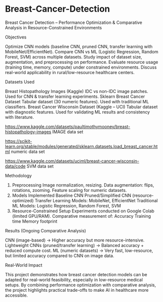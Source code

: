 # Breast-Cancer-Detection
Breast Cancer Detection – Performance Optimization &amp; Comparative Analysis in Resource-Constrained Environments


Objectives

Optimize CNN models (baseline CNN, pruned CNN, transfer learning with MobileNet/EfficientNet).
Compare CNN vs ML (Logistic Regression, Random Forest, SVM) across multiple datasets.
Study impact of dataset size, augmentation, and preprocessing on performance.
Evaluate resource usage (training time, memory, compute) under constrained environments.
Discuss real-world applicability in rural/low-resource healthcare centers.

Datasets Used

Breast Histopathology Images (Kaggle)
IDC vs non-IDC image patches.
Used for CNN & transfer learning experiments.
Sklearn Breast Cancer Dataset
Tabular dataset (30 numeric features).
Used with traditional ML classifiers.
Breast Cancer Wisconsin Dataset (Kaggle – UCI)
Tabular dataset with diagnostic features.
Used for validating ML results and consistency with literature.

https://www.kaggle.com/datasets/paultimothymooney/breast-histopathology-images
IMAGE data set

https://scikit-learn.org/stable/modules/generated/sklearn.datasets.load_breast_cancer.html
numeric data set

https://www.kaggle.com/datasets/uciml/breast-cancer-wisconsin-data/code
SVM data set



Methodology

1. Preprocessing
Image normalization, resizing.
Data augmentation: flips, rotations, zooming.
Feature scaling for numeric datasets.
2. Models Implemented
Baseline CNN
Pruned/Simplified CNN (resource-optimized)
Transfer Learning Models: MobileNet, EfficientNet
Traditional ML Models: Logistic Regression, Random Forest, SVM
3. Resource-Constrained Setup
Experiments conducted on Google Colab (limited GPU/RAM).
Comparative measurement of:
Accuracy
Training time
Memory footprint


Results (Ongoing Comparative Analysis)

CNN (image-based) → Higher accuracy but more resource-intensive.
Lightweight CNNs (pruned/transfer learning) → Balanced accuracy + reduced compute cost.
ML (numeric datasets) → Very fast, low-resource, but limited accuracy compared to CNN on image data.


Real-World Impact

This project demonstrates how breast cancer detection models can be adapted for real-world feasibility, especially in low-resource medical setups. By combining performance optimization with comparative analysis, the project highlights practical trade-offs to make AI in healthcare more accessible.
